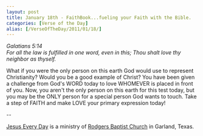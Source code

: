 ```yaml
---
layout: post
title: January 18th - FaithBook...fueling your Faith with the Bible.
categories: [Verse of the Day]
alias: [/VerseOfTheDay/2011/01/18/]
---
```


_Galatians 5:14  
For all the law is fulfilled in one word, even in this; Thou shalt
love thy neighbor as thyself._

What if you were the only person on this earth God would use to
represent Christianity? Would you be a good example of Christ? You
have been given a challenge from God's WORD today to love WHOMEVER is
placed in front of you. Now, you aren't the only person on this earth
for this test today, but you may be the ONLY person for a special
person God wants to touch. Take a step of FAITH and make LOVE your
primary expression today!

 --

<a href=http://jesuseveryday.net>Jesus Every Day</a> is a ministry of <a href=http://rodgersbaptist.net>Rodgers Baptist Church</a> in Garland, Texas.
